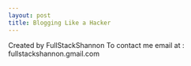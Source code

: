 ```yaml
---
layout: post
title: Blogging Like a Hacker
---
```




Created by FullStackShannon
To contact me email at : fullstackshannon.gmail.com
